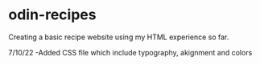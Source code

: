 # odin-recipes
Creating a basic recipe website	using my HTML experience so far.

7/10/22
    -Added CSS file which include typography, akignment and colors
